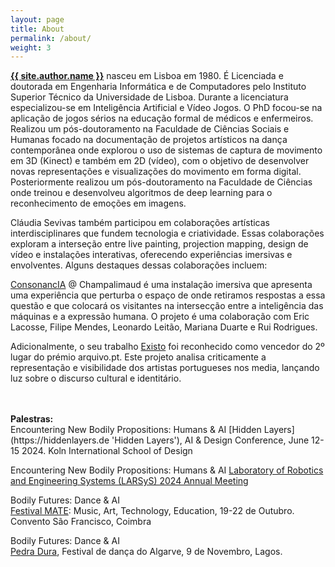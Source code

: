```yaml
---
layout: page
title: About
permalink: /about/
weight: 3
---
```


[**{{ site.author.name }}**](https://cssr.github.io/claudia.sevivas/ 'site pessoal') nasceu em Lisboa em 1980. É Licenciada e doutorada em Engenharia Informática e de Computadores pelo Instituto Superior Técnico da Universidade de Lisboa. Durante a licenciatura especializou-se em Inteligência Artificial e Vídeo Jogos. O PhD focou-se na aplicação de jogos sérios na educação formal de médicos e enfermeiros. Realizou um pós-doutoramento na Faculdade de Ciências Sociais e Humanas focado na documentação de projetos artísticos na dança contemporânea onde explorou o uso de sistemas de captura de movimento em 3D (Kinect) e também em 2D (vídeo), com o objetivo de desenvolver novas representações e visualizações do movimento em forma digital. Posteriormente realizou um pós-doutoramento na Faculdade de Ciências onde treinou e desenvolveu algoritmos de deep learning para o reconhecimento de emoções em imagens. 


Cláudia Sevivas também participou em colaborações artísticas interdisciplinares que fundem tecnologia e criatividade. Essas colaborações exploram a interseção entre live painting, projection mapping, design de vídeo e instalações interativas, oferecendo experiências imersivas e envolventes.
Alguns destaques dessas colaborações incluem:

[ConsonancIA](https://www.fchampalimaud.org/metamersion-healing-algorithms 'ConsonancIA') @ Champalimaud é uma instalação imersiva que apresenta uma experiência que perturba o espaço de onde retiramos respostas a essa questão e que colocará os visitantes na intersecção entre a inteligência das máquinas e a expressão humana. O projeto é uma colaboração com Eric Lacosse, Filipe Mendes, Leonardo Leitão, Mariana Duarte e Rui Rodrigues. 
<br>

Adicionalmente, o seu trabalho [Existo](https://www.existo.pt/#/home 'Existo') foi reconhecido como vencedor do 2º lugar do prémio arquivo.pt. Este projeto analisa criticamente a representação e visibilidade dos artistas portugueses nos media, lançando luz sobre o discurso cultural e identitário. 


<br>
<br>
<strong>Palestras:</strong>
<br>
Encountering New Bodily Propositions: Humans & AI
[Hidden Layers](https://hiddenlayers.de 'Hidden Layers'), AI & Design Conference, June 12-15 2024. Koln International School of Design

Encountering New Bodily Propositions: Humans & AI
[Laboratory of Robotics and Engineering Systems (LARSyS) 2024 Annual Meeting](https://groups.tecnico.ulisboa.pt/~larsys.daemon/2024-larsys-annual-meeting/ 'LarSYS Annual Meeting')


Bodily Futures: Dance & AI<br>
[Festival MATE](https://www.matefestival.com/candidaturas/bodily-futures-dance-and-ai/ 'Festival MATE'): Music, Art, Technology, Education, 19-22 de Outubro. Convento São Francisco, Coimbra

Bodily Futures: Dance & AI<br>
[Pedra Dura](https://www.festivalpedradura.com/eventos-eng/bodily-futures-dance-and-ai 'Festival MATE'), Festival de dança do Algarve, 9 de Novembro, Lagos.

